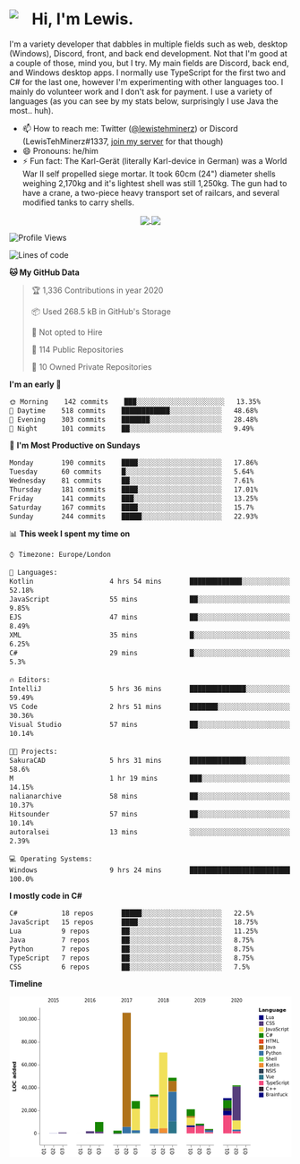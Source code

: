 <h1><img align="left" src="https://cdn.discordapp.com/emojis/552927506957729802.gif" width="40">Hi, I'm Lewis.</h1>

I'm a variety developer that dabbles in multiple fields such as web, desktop (Windows), Discord, front, and back end development. Not that I'm good at a couple of those, mind you, but I try. My main fields are Discord, back end, and Windows desktop apps. I normally use TypeScript for the first two and C# for the last one, however I'm experimenting with other languages too. I mainly do volunteer work and I don't ask for payment. I use a variety of languages (as you can see by my stats below, surprisingly I use Java the most.. huh).

- 📫 How to reach me: Twitter ([@lewistehminerz](https://twitter.com/lewistehminerz)) or Discord (LewisTehMinerz#1337, [join my server](https://discord.gg/XnUh7JB) for that though)
- 😄 Pronouns: he/him
- ⚡ Fun fact: The Karl-Gerät (literally Karl-device in German) was a World War II self propelled siege mortar. It took 60cm (24") diameter shells weighing 2,170kg and it's lightest shell was still 1,250kg. The gun had to have a crane, a two-piece heavy transport set of railcars, and several modified tanks to carry shells.

<p align="center">
  <a href="https://github.com/anuraghazra/github-readme-stats">
    <img align="center" src="https://github-readme-stats.vercel.app/api?username=LewisTehMinerz&count_private=true&show_icons=true&theme=gruvbox">
  </a>
  <a href="https://github.com/anuraghazra/github-readme-stats">
    <img align="center" src="https://github-readme-stats.vercel.app/api/top-langs/?username=LewisTehMinerz&layout=compact&theme=gruvbox">
  </a>
</p>

<!--START_SECTION:waka-->
![Profile Views](http://img.shields.io/badge/Profile%20Views-45-blue)

![Lines of code](https://img.shields.io/badge/From%20Hello%20World%20I've%20written-15.7%20million%20Lines%20of%20code-blue)

**🐱 My GitHub Data** 

> 🏆 1,336 Contributions in year 2020
 > 
> 📦 Used 268.5 kB in GitHub's Storage 
 > 
> 🚫 Not opted to Hire
 > 
> 📜 114 Public Repositories 
 > 
> 🔑 10 Owned Private Repositories 

**I'm an early 🐤** 

```text
🌞 Morning    142 commits    ███░░░░░░░░░░░░░░░░░░░░░░   13.35% 
🌆 Daytime    518 commits    ████████████░░░░░░░░░░░░░   48.68% 
🌃 Evening    303 commits    ███████░░░░░░░░░░░░░░░░░░   28.48% 
🌙 Night      101 commits    ██░░░░░░░░░░░░░░░░░░░░░░░   9.49%

```
📅 **I'm Most Productive on Sundays** 

```text
Monday       190 commits    ████░░░░░░░░░░░░░░░░░░░░░   17.86% 
Tuesday      60 commits     █░░░░░░░░░░░░░░░░░░░░░░░░   5.64% 
Wednesday    81 commits     ██░░░░░░░░░░░░░░░░░░░░░░░   7.61% 
Thursday     181 commits    ████░░░░░░░░░░░░░░░░░░░░░   17.01% 
Friday       141 commits    ███░░░░░░░░░░░░░░░░░░░░░░   13.25% 
Saturday     167 commits    ████░░░░░░░░░░░░░░░░░░░░░   15.7% 
Sunday       244 commits    █████░░░░░░░░░░░░░░░░░░░░   22.93%

```


📊 **This week I spent my time on** 

```text
⌚︎ Timezone: Europe/London

💬 Languages: 
Kotlin                   4 hrs 54 mins       █████████████░░░░░░░░░░░░   52.18% 
JavaScript               55 mins             ██░░░░░░░░░░░░░░░░░░░░░░░   9.85% 
EJS                      47 mins             ██░░░░░░░░░░░░░░░░░░░░░░░   8.49% 
XML                      35 mins             █░░░░░░░░░░░░░░░░░░░░░░░░   6.25% 
C#                       29 mins             █░░░░░░░░░░░░░░░░░░░░░░░░   5.3%

🔥 Editors: 
IntelliJ                 5 hrs 36 mins       ██████████████░░░░░░░░░░░   59.49% 
VS Code                  2 hrs 51 mins       ███████░░░░░░░░░░░░░░░░░░   30.36% 
Visual Studio            57 mins             ██░░░░░░░░░░░░░░░░░░░░░░░   10.14%

🐱‍💻 Projects: 
SakuraCAD                5 hrs 31 mins       ██████████████░░░░░░░░░░░   58.6% 
M                        1 hr 19 mins        ███░░░░░░░░░░░░░░░░░░░░░░   14.15% 
nalianarchive            58 mins             ██░░░░░░░░░░░░░░░░░░░░░░░   10.37% 
Hitsounder               57 mins             ██░░░░░░░░░░░░░░░░░░░░░░░   10.14% 
autoralsei               13 mins             ░░░░░░░░░░░░░░░░░░░░░░░░░   2.39%

💻 Operating Systems: 
Windows                  9 hrs 24 mins       █████████████████████████   100.0%

```

**I mostly code in C#** 

```text
C#           18 repos       █████░░░░░░░░░░░░░░░░░░░░   22.5% 
JavaScript   15 repos       ████░░░░░░░░░░░░░░░░░░░░░   18.75% 
Lua          9 repos        ██░░░░░░░░░░░░░░░░░░░░░░░   11.25% 
Java         7 repos        ██░░░░░░░░░░░░░░░░░░░░░░░   8.75% 
Python       7 repos        ██░░░░░░░░░░░░░░░░░░░░░░░   8.75% 
TypeScript   7 repos        ██░░░░░░░░░░░░░░░░░░░░░░░   8.75% 
CSS          6 repos        ██░░░░░░░░░░░░░░░░░░░░░░░   7.5%

```


**Timeline**

![Chart not found](https://github.com/LewisTehMinerz/LewisTehMinerz/blob/master/charts/bar_graph.png) 


<!--END_SECTION:waka-->
